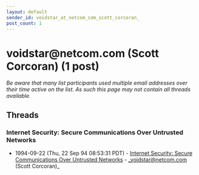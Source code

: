 ```yaml
---
layout: default
sender_id: voidstar_at_netcom_com_scott_corcoran_
post_count: 1
---
```


# voidstar<span>@</span>netcom.com (Scott Corcoran) (1 post)

_Be aware that many list participants used multiple email addresses over their time active on the list. As such this page may not contain all threads available._

## Threads

### Internet Security: Secure Communications Over Untrusted Networks
+ 1994-09-22 (Thu, 22 Sep 94 08:53:31 PDT) - [Internet Security: Secure Communications Over Untrusted Networks](/archive/1994/09/cd0da68929cda262f7eac8a21f93b910028a52ebeb2c76ca8feeb99590f7725c) - _voidstar@netcom.com (Scott Corcoran)_

